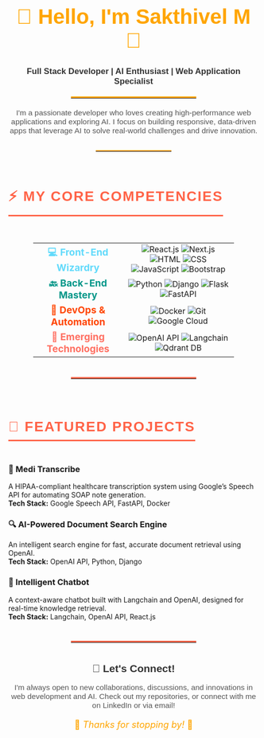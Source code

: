 <h1 align="center" style="font-family: Arial, sans-serif; font-size: 3em; color: #FFA500;">👋 Hello, I'm <span style="color:#FFA500; font-weight: bold;">Sakthivel M</span> 🚀</h1>

<p align="center" style="font-family: Arial, sans-serif; font-size: 1.2em; color: #333;">
  <strong>Full Stack Developer | AI Enthusiast | Web Application Specialist</strong>
</p>

<hr style="border-top: 3px solid #FFA500; width: 50%; margin: 20px auto;"/>

<p style="font-family: Arial, sans-serif; font-size: 1.1em; color: #555; text-align: center;">
  I'm a passionate developer who loves creating high-performance web applications and exploring AI. I focus on building responsive, data-driven apps that leverage AI to solve real-world challenges and drive innovation.
</p>

<hr style="border-top: 2px solid #FFA500; width: 30%; margin: 30px auto;"/>

<h2 style="text-align: center; font-family: 'Arial', sans-serif; font-size: 2em; color: #FF6347; text-transform: uppercase; letter-spacing: 2px; border-bottom: 3px solid #FF6347; display: inline-block; padding-bottom: 10px;">⚡ My Core Competencies</h2>

<table style="width: 80%; margin: 30px auto; text-align: center; border-collapse: collapse;">
  <tr>
    <td><strong style="font-size: 1.2em; color: #61DAFB;">💻 Front-End Wizardry</strong></td>
    <td>
      <img src="https://img.shields.io/badge/React.js-61DAFB?style=flat&logo=react&logoColor=white" alt="React.js" />
      <img src="https://img.shields.io/badge/Next.js-000000?style=flat&logo=next.js&logoColor=white" alt="Next.js" />
      <img src="https://img.shields.io/badge/HTML-E34F26?style=flat&logo=html5&logoColor=white" alt="HTML" />
      <img src="https://img.shields.io/badge/CSS-1572B6?style=flat&logo=css3&logoColor=white" alt="CSS" />
      <img src="https://img.shields.io/badge/JavaScript-F7DF1E?style=flat&logo=javascript&logoColor=black" alt="JavaScript" />
      <img src="https://img.shields.io/badge/Bootstrap-7952B3?style=flat&logo=bootstrap&logoColor=white" alt="Bootstrap" />
    </td>
  </tr>
  <tr>
    <td><strong style="font-size: 1.2em; color: #009688;">🔙 Back-End Mastery</strong></td>
    <td>
      <img src="https://img.shields.io/badge/Python-3776AB?style=flat&logo=python&logoColor=white" alt="Python" />
      <img src="https://img.shields.io/badge/Django-092E20?style=flat&logo=django&logoColor=white" alt="Django" />
      <img src="https://img.shields.io/badge/Flask-000000?style=flat&logo=flask&logoColor=white" alt="Flask" />
      <img src="https://img.shields.io/badge/FastAPI-009688?style=flat&logo=fastapi&logoColor=white" alt="FastAPI" />
    </td>
  </tr>
  <tr>
    <td><strong style="font-size: 1.2em; color: #FF4500;">🚀 DevOps & Automation</strong></td>
    <td>
      <img src="https://img.shields.io/badge/Docker-2496ED?style=flat&logo=docker&logoColor=white" alt="Docker" />
      <img src="https://img.shields.io/badge/Git-F05032?style=flat&logo=git&logoColor=white" alt="Git" />
      <img src="https://img.shields.io/badge/Google_Cloud-4285F4?style=flat&logo=google-cloud&logoColor=white" alt="Google Cloud" />
    </td>
  </tr>
  <tr>
    <td><strong style="font-size: 1.2em; color: #FF6F61;">🔮 Emerging Technologies</strong></td>
    <td>
      <img src="https://img.shields.io/badge/OpenAI_API-412991?style=flat&logo=openai&logoColor=white" alt="OpenAI API" />
      <img src="https://img.shields.io/badge/Langchain-FF6F61?style=flat&logo=langchain&logoColor=white" alt="Langchain" />
      <img src="https://img.shields.io/badge/Qdrant_DB-FF4500?style=flat&logo=qdrant&logoColor=white" alt="Qdrant DB" />
    </td>
  </tr>
</table>

<hr style="border-top: 3px solid #FF6347; width: 50%; margin: 40px auto;"/>

<h2 style="text-align: center; font-family: 'Arial', sans-serif; font-size: 2em; color: #FF6347; text-transform: uppercase; letter-spacing: 2px; border-bottom: 3px solid #FF6347; display: inline-block; padding-bottom: 10px;">🚀 Featured Projects</h2>

### 📜 Medi Transcribe
A HIPAA-compliant healthcare transcription system using Google’s Speech API for automating SOAP note generation.  
**Tech Stack:** Google Speech API, FastAPI, Docker

### 🔍 AI-Powered Document Search Engine
An intelligent search engine for fast, accurate document retrieval using OpenAI.  
**Tech Stack:** OpenAI API, Python, Django

### 💬 Intelligent Chatbot
A context-aware chatbot built with Langchain and OpenAI, designed for real-time knowledge retrieval.  
**Tech Stack:** Langchain, OpenAI API, React.js

<hr style="border-top: 3px solid #FF6347; width: 50%; margin: 40px auto;"/>

<h2 style="text-align: center; font-family: 'Arial', sans-serif; font-size: 1.5em; color: #333;">🤝 Let's Connect!</h2>
<p style="text-align: center; font-family: Arial, sans-serif; font-size: 1.1em; color: #555;">
  I'm always open to new collaborations, discussions, and innovations in web development and AI. Check out my repositories, or connect with me on LinkedIn or via email!
</p>

<p align="center" style="font-size: 1.3em; color: #FFA500;">🌟 <i>Thanks for stopping by!</i> 🌟</p>
